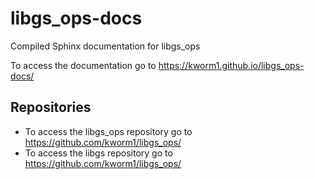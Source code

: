 # libgs_ops-docs

Compiled Sphinx documentation for libgs_ops

To access the documentation go to https://kworm1.github.io/libgs_ops-docs/

## Repositories
* To access the libgs_ops repository go to https://github.com/kworm1/libgs_ops/
* To access the libgs repository go to https://github.com/kworm1/libgs_ops/

